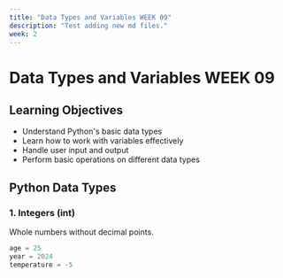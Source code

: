 ```yaml
---
title: "Data Types and Variables WEEK 09"
description: "Test adding new md files."
week: 2
---
```


# Data Types and Variables WEEK 09

## Learning Objectives

- Understand Python's basic data types
- Learn how to work with variables effectively
- Handle user input and output
- Perform basic operations on different data types

## Python Data Types

### 1. Integers (int)
Whole numbers without decimal points.

```python
age = 25
year = 2024
temperature = -5
```